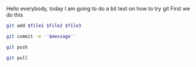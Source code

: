 Hello everybody, today I am going to do a bit test on how to try git
First we do this
```sh
git add $file1 $file2 $file3
```
```sh
git commit -m ''$message''
```
```sh
git push
```
```sh
git pull
```